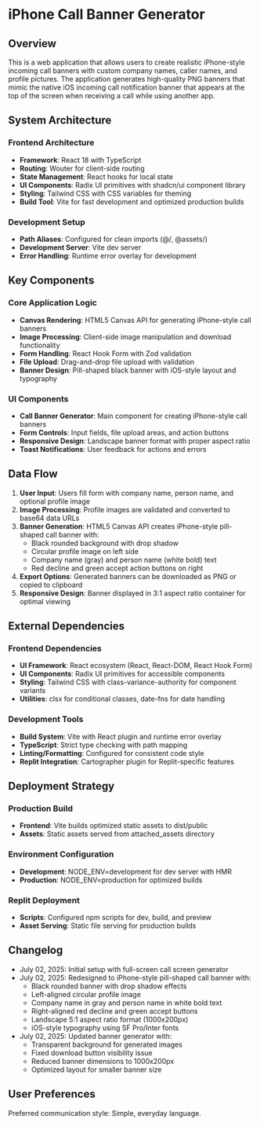 # iPhone Call Banner Generator

## Overview

This is a web application that allows users to create realistic iPhone-style incoming call banners with custom company names, caller names, and profile pictures. The application generates high-quality PNG banners that mimic the native iOS incoming call notification banner that appears at the top of the screen when receiving a call while using another app.

## System Architecture

### Frontend Architecture
- **Framework**: React 18 with TypeScript
- **Routing**: Wouter for client-side routing
- **State Management**: React hooks for local state
- **UI Components**: Radix UI primitives with shadcn/ui component library
- **Styling**: Tailwind CSS with CSS variables for theming
- **Build Tool**: Vite for fast development and optimized production builds

### Development Setup
- **Path Aliases**: Configured for clean imports (@/, @assets/)
- **Development Server**: Vite dev server
- **Error Handling**: Runtime error overlay for development

## Key Components

### Core Application Logic
- **Canvas Rendering**: HTML5 Canvas API for generating iPhone-style call banners
- **Image Processing**: Client-side image manipulation and download functionality
- **Form Handling**: React Hook Form with Zod validation
- **File Upload**: Drag-and-drop file upload with validation
- **Banner Design**: Pill-shaped black banner with iOS-style layout and typography

### UI Components
- **Call Banner Generator**: Main component for creating iPhone-style call banners
- **Form Controls**: Input fields, file upload areas, and action buttons
- **Responsive Design**: Landscape banner format with proper aspect ratio
- **Toast Notifications**: User feedback for actions and errors

## Data Flow

1. **User Input**: Users fill form with company name, person name, and optional profile image
2. **Image Processing**: Profile images are validated and converted to base64 data URLs
3. **Banner Generation**: HTML5 Canvas API creates iPhone-style pill-shaped call banner with:
   - Black rounded background with drop shadow
   - Circular profile image on left side
   - Company name (gray) and person name (white bold) text
   - Red decline and green accept action buttons on right
4. **Export Options**: Generated banners can be downloaded as PNG or copied to clipboard
5. **Responsive Design**: Banner displayed in 3:1 aspect ratio container for optimal viewing

## External Dependencies

### Frontend Dependencies
- **UI Framework**: React ecosystem (React, React-DOM, React Hook Form)
- **UI Components**: Radix UI primitives for accessible components
- **Styling**: Tailwind CSS with class-variance-authority for component variants
- **Utilities**: clsx for conditional classes, date-fns for date handling

### Development Tools
- **Build System**: Vite with React plugin and runtime error overlay
- **TypeScript**: Strict type checking with path mapping
- **Linting/Formatting**: Configured for consistent code style
- **Replit Integration**: Cartographer plugin for Replit-specific features

## Deployment Strategy

### Production Build
- **Frontend**: Vite builds optimized static assets to dist/public
- **Assets**: Static assets served from attached_assets directory

### Environment Configuration
- **Development**: NODE_ENV=development for dev server with HMR
- **Production**: NODE_ENV=production for optimized builds

### Replit Deployment
- **Scripts**: Configured npm scripts for dev, build, and preview
- **Asset Serving**: Static file serving for production builds

## Changelog

- July 02, 2025: Initial setup with full-screen call screen generator
- July 02, 2025: Redesigned to iPhone-style pill-shaped call banner with:
  - Black rounded banner with drop shadow effects
  - Left-aligned circular profile image
  - Company name in gray and person name in white bold text
  - Right-aligned red decline and green accept buttons
  - Landscape 5:1 aspect ratio format (1000x200px)
  - iOS-style typography using SF Pro/Inter fonts
- July 02, 2025: Updated banner generator with:
  - Transparent background for generated images
  - Fixed download button visibility issue
  - Reduced banner dimensions to 1000x200px
  - Optimized layout for smaller banner size

## User Preferences

Preferred communication style: Simple, everyday language.